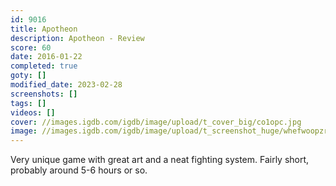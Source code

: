 ```yaml
---
id: 9016
title: Apotheon
description: Apotheon - Review
score: 60
date: 2016-01-22
completed: true
goty: []
modified_date: 2023-02-28
screenshots: []
tags: []
videos: []
cover: //images.igdb.com/igdb/image/upload/t_cover_big/co1opc.jpg
image: //images.igdb.com/igdb/image/upload/t_screenshot_huge/whefwoopzrpqxzt242z5.jpg
---
```

Very unique game with great art and a neat fighting system. Fairly short, probably around 5-6 hours or so.